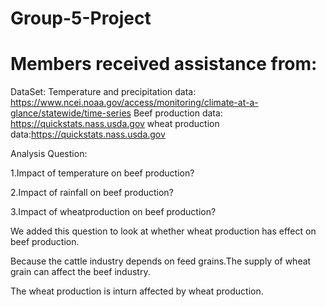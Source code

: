 # Group-5-Project
# Members received assistance from:




DataSet:
Temperature and precipitation data:  https://www.ncei.noaa.gov/access/monitoring/climate-at-a-glance/statewide/time-series
Beef production data:  https://quickstats.nass.usda.gov
wheat production data:https://quickstats.nass.usda.gov


Analysis Question:

1.Impact of temperature on beef production?

2.Impact of rainfall on beef production?

3.Impact of wheatproduction on beef production?

   We added this question to look at whether wheat production has effect on beef production.
   
   Because the cattle industry depends on feed grains.The supply of wheat grain can affect the beef industry.
   
   The wheat production is inturn affected by wheat production.
   
   
 




